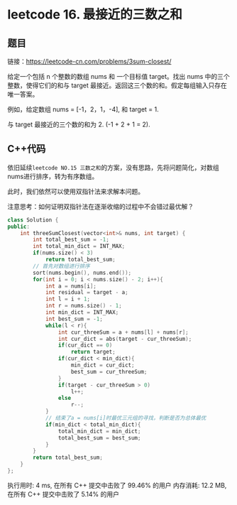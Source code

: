 # leetcode 16. 最接近的三数之和

## 题目

链接：https://leetcode-cn.com/problems/3sum-closest/

给定一个包括 n 个整数的数组 nums 和 一个目标值 target。找出 nums 中的三个整数，使得它们的和与 target 最接近。返回这三个数的和。假定每组输入只存在唯一答案。

例如，给定数组 nums = [-1，2，1，-4], 和 target = 1.

与 target 最接近的三个数的和为 2. (-1 + 2 + 1 = 2).

## C++代码

依旧延续`leetcode NO.15 三数之和`的方案，没有思路，先将问题简化，对数组nums进行排序，转为有序数组。

此时，我们依然可以使用双指针法来求解本问题。

注意思考：如何证明双指针法在逐渐收缩的过程中不会错过最优解？

```c++
class Solution {
public:
    int threeSumClosest(vector<int>& nums, int target) {
        int total_best_sum = -1;
        int total_min_dict = INT_MAX;
        if(nums.size() < 3)
            return total_best_sum;
        // 首先对数组进行排序
        sort(nums.begin(), nums.end());
        for(int i = 0; i < nums.size() - 2; i++){
            int a = nums[i];
            int residual = target - a;
            int l = i + 1;
            int r = nums.size() - 1;
            int min_dict = INT_MAX;
            int best_sum = -1;
            while(l < r){
                int cur_threeSum = a + nums[l] + nums[r];
                int cur_dict = abs(target - cur_threeSum);
                if(cur_dict == 0)
                    return target;
                if(cur_dict < min_dict){
                    min_dict = cur_dict;
                    best_sum = cur_threeSum;
                }
                if(target - cur_threeSum > 0)
                    l++;
                else
                    r--;
            }
            // 结束了a = nums[i]时最优三元组的寻找，判断是否为总体最优
            if(min_dict < total_min_dict){
                total_min_dict = min_dict;
                total_best_sum = best_sum;
            }
        }
        return total_best_sum;
    }
};
```

执行用时: 4 ms, 在所有 C++ 提交中击败了 99.46% 的用户
内存消耗: 12.2 MB, 在所有 C++ 提交中击败了 5.14% 的用户

